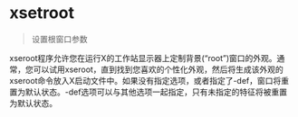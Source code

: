 # xsetroot

> 设置根窗口参数

xseroot程序允许您在运行X的工作站显示器上定制背景(“root”)窗口的外观。通常，您可以试用xseroot，直到找到您喜欢的个性化外观，然后将生成该外观的xseroot命令放入X启动文件中。如果没有指定选项，或者指定了-def，窗口将重置为默认状态。-def选项可以与其他选项一起指定，只有未指定的特征将被重置为默认状态。
